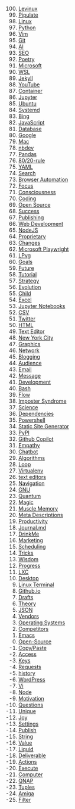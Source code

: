 <ol start='100' reversed>
<li><a href="/levinux/">Levinux</a></li>
<li><a href="/pipulate/">Pipulate</a></li>
<li><a href="/linux/">Linux</a></li>
<li><a href="/python/">Python</a></li>
<li><a href="/vim/">Vim</a></li>
<li><a href="/git/">Git</a></li>
<li><a href="/ai/">AI</a></li>
<li><a href="/seo/">SEO</a></li>
<li><a href="/poetry/">Poetry</a></li>
<li><a href="/microsoft/">Microsoft</a></li>
<li><a href="/wsl/">WSL</a></li>
<li><a href="/jekyll/">Jekyll</a></li>
<li><a href="/youtube/">YouTube</a></li>
<li><a href="/container/">Container</a></li>
<li><a href="/jupyter/">Jupyter</a></li>
<li><a href="/ubuntu/">Ubuntu</a></li>
<li><a href="/systemd/">Systemd</a></li>
<li><a href="/bing/">Bing</a></li>
<li><a href="/javascript/">JavaScript</a></li>
<li><a href="/database/">Database</a></li>
<li><a href="/google/">Google</a></li>
<li><a href="/mac/">Mac</a></li>
<li><a href="/nbdev/">nbdev</a></li>
<li><a href="/panda/">Pandas</a></li>
<li><a href="/80-20-rule/">80/20-rule</a></li>
<li><a href="/yaml/">YAML</a></li>
<li><a href="/search/">Search</a></li>
<li><a href="/browser-automation/">Browser Automation</a></li>
<li><a href="/focus/">Focus</a></li>
<li><a href="/consciousness/">Consciousness</a></li>
<li><a href="/coding/">Coding</a></li>
<li><a href="/open-source/">Open Source</a></li>
<li><a href="/success/">Success</a></li>
<li><a href="/publishing/">Publishing</a></li>
<li><a href="/web-development/">Web Development</a></li>
<li><a href="/nodejs/">NodeJS</a></li>
<li><a href="/proprietary/">Proprietary</a></li>
<li><a href="/change/">Changes</a></li>
<li><a href="/microsoft-playwright/">Microsoft Playwright</a></li>
<li><a href="/lpvg/">LPvg</a></li>
<li><a href="/goal/">Goals</a></li>
<li><a href="/future/">Future</a></li>
<li><a href="/tutorial/">Tutorial</a></li>
<li><a href="/strategy/">Strategy</a></li>
<li><a href="/evolution/">Evolution</a></li>
<li><a href="/child/">Child</a></li>
<li><a href="/excel/">Excel</a></li>
<li><a href="/jupyter-notebooks/">Jupyter Notebooks</a></li>
<li><a href="/csv/">CSV</a></li>
<li><a href="/twitter/">Twitter</a></li>
<li><a href="/html/">HTML</a></li>
<li><a href="/text-editor/">Text Editor</a></li>
<li><a href="/new-york-city/">New York City</a></li>
<li><a href="/graphic/">Graphics</a></li>
<li><a href="/network/">Network</a></li>
<li><a href="/blogging/">Blogging</a></li>
<li><a href="/audience/">Audience</a></li>
<li><a href="/email/">Email</a></li>
<li><a href="/message/">Message</a></li>
<li><a href="/development/">Development</a></li>
<li><a href="/bash/">Bash</a></li>
<li><a href="/flow/">Flow</a></li>
<li><a href="/imposter-syndrome/">Imposter Syndrome</a></li>
<li><a href="/science/">Science</a></li>
<li><a href="/dependency/">Dependencies</a></li>
<li><a href="/powershell/">Powershell</a></li>
<li><a href="/static-site-generator/">Static Site Generator</a></li>
<li><a href="/pypi/">PyPI</a></li>
<li><a href="/github-copilot/">Github Copilot</a></li>
<li><a href="/empathy/">Empathy</a></li>
<li><a href="/chatbot/">Chatbot</a></li>
<li><a href="/algorithm/">Algorithms</a></li>
<li><a href="/loop/">Loop</a></li>
<li><a href="/virtualenv/">Virtualenv</a></li>
<li><a href="/text-editors/">text editors</a></li>
<li><a href="/navigation/">Navigation</a></li>
<li><a href="/gnu/">GNU</a></li>
<li><a href="/quantum/">Quantum</a></li>
<li><a href="/magic/">Magic</a></li>
<li><a href="/muscle-memory/">Muscle Memory</a></li>
<li><a href="/meta-descriptions/">Meta Descriptions</a></li>
<li><a href="/productivity/">Productivity</a></li>
<li><a href="/journal-md/">Journal.md</a></li>
<li><a href="/drinkme/">DrinkMe</a></li>
<li><a href="/marketing/">Marketing</a></li>
<li><a href="/scheduling/">Scheduling</a></li>
<li><a href="/trick/">Tricks</a></li>
<li><a href="/wisdom/">Wisdom</a></li>
<li><a href="/progress/">Progress</a></li>
<li><a href="/lxc/">LXC</a></li>
<li><a href="/desktop/">Desktop</a></li>
<li><a href="/linux-terminal/">Linux Terminal</a></li>
<li><a href="/github-io/">Github.io</a></li>
<li><a href="/draft/">Drafts</a></li>
<li><a href="/theory/">Theory</a></li>
<li><a href="/json/">JSON</a></li>
<li><a href="/vendor/">Vendors</a></li>
<li><a href="/operating-systems/">Operating Systems</a></li>
<li><a href="/competitor/">Competitors</a></li>
<li><a href="/emacs/">Emacs</a></li>
<li><a href="/open-source/">Open-Source</a></li>
<li><a href="/copy-paste/">Copy/Paste</a></li>
<li><a href="/access/">Access</a></li>
<li><a href="/key/">Keys</a></li>
<li><a href="/request/">Requests</a></li>
<li><a href="/history/">history</a></li>
<li><a href="/wordpress/">WordPress</a></li>
<li><a href="/vi/">Vi</a></li>
<li><a href="/node/">Node</a></li>
<li><a href="/motivation/">Motivation</a></li>
<li><a href="/question/">Questions</a></li>
<li><a href="/unique/">Unique</a></li>
<li><a href="/joy/">Joy</a></li>
<li><a href="/setting/">Settings</a></li>
<li><a href="/publish/">Publish</a></li>
<li><a href="/string/">String</a></li>
<li><a href="/value/">Value</a></li>
<li><a href="/liquid/">Liquid</a></li>
<li><a href="/deliverable/">Deliverable</a></li>
<li><a href="/action/">Actions</a></li>
<li><a href="/execute/">Execute</a></li>
<li><a href="/computer/">Computer</a></li>
<li><a href="/qnap/">QNAP</a></li>
<li><a href="/tuples/">Tuples</a></li>
<li><a href="/amiga/">Amiga</a></li>
<li><a href="/filter/">Filter</a></li>
</ol>
